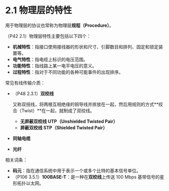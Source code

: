 # 2.1 物理层的特性

用于物理层的协议也常称为物理层**规程（Procedure）**。

（P42 2.1）物理层特性主要包括以下四个：

+ **机械特性**：指接口使用接线器的形状和尺寸、引脚数目和排列、固定和锁定装置等。
+ **电气特性**：指电缆上标识的电压范围。
+ **功能特性**：指线路上某一电平电压的意义。
+ **过程特性**：指对于不同功能的各种可能事件的出现排序。

常见有线传输介质：

+ （P48 2.3.1）**双绞线**

  又称双扭线，将两根互相绝缘的铜导线并排放在一起，然后用规则的方式**绞合（Twist）**在一起，就制成了双绞线。

    + **无屏蔽双绞线 UTP（Unshielded Twisted Pair）**
    + **屏蔽双绞线 STP（Shielded Twisted Pair）**

+ **同轴电缆**

+ **光纤**

相关词条：

+ **码元**：指在通信系统中用于表示一个或多个比特的基本信号单位。
+ （P106 3.5.1）**100BASE-T**：是一种在**双绞线**上传送 100 Mbps 基带信号的星形拓扑以太网。